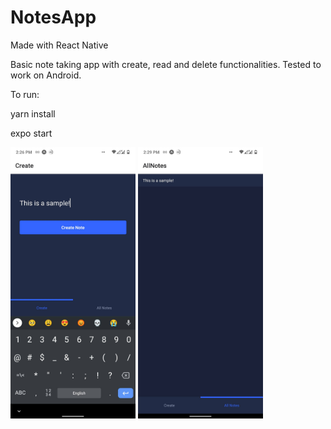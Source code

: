 # NotesApp

Made with React Native

Basic note taking app with create, read and delete functionalities. Tested to work on Android.

To run: 

yarn install

expo start

<img src="https://github.com/aaronhash/NotesApp/blob/main/samples/adding%20notes.jpg" alt="Adding a Note" width="200"/>

<img src="https://github.com/aaronhash/NotesApp/blob/main/samples/added%20notes.jpg" alt="Added note" width="200">
